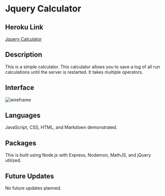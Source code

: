 # Jquery Calculator

## Heroku Link

[Jquery Calculator](https://jquery-calculator-1.herokuapp.com/)

## Description

This is a simple calculator. This calculator allows you to save a log of all run calculations until the server is restarted. It takes multiple operators.

## Interface

![wireframe](./server/public/images/wireframe.png)

## Languages

JavaScript, CSS, HTML, and Markdown demonstrated.

## Packages

This is built using Node.js with Express, Nodemon, MathJS, and jQuery utilized.

## Future Updates

No future updates planned.
